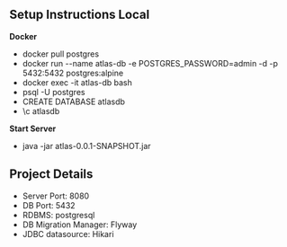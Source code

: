 ## Setup Instructions Local

**Docker**
- docker pull postgres
- docker run --name atlas-db -e POSTGRES_PASSWORD=admin -d -p 5432:5432 postgres:alpine
- docker exec -it atlas-db bash
- psql -U postgres
- CREATE DATABASE atlasdb
- \c atlasdb

**Start Server**
- java -jar atlas-0.0.1-SNAPSHOT.jar

## Project Details
- Server Port: 8080
- DB Port: 5432
- RDBMS: postgresql
- DB Migration Manager: Flyway
- JDBC datasource: Hikari


